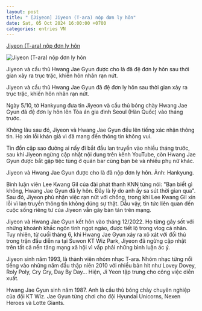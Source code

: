 ```yaml
---
layout: post
title: " [Jiyeon] Jiyeon (T-ara) nộp đơn ly hôn"
date: Sat, 05 Oct 2024 16:00:00 +0700
categories: entries VN
---
```

[Jiyeon (T-ara) nộp đơn ly hôn](https://znews.vn/jiyeon-t-ara-nop-don-ly-hon-post1502203.html)

![Jiyeon (T-ara) nộp đơn ly hôn](https://photo.znews.vn/w1250/Uploaded/neg_yslewlx/2024_10_05/jiyeon_23030600.jpg)

Jiyeon và cầu thủ Hwang Jae Gyun được cho là đã đệ đơn ly hôn sau thời gian xảy ra trục trặc, khiến hôn nhân rạn nứt.

Jiyeon và cầu thủ Hwang Jae Gyun đã đệ đơn ly hôn sau thời gian xảy ra trục trặc, khiến hôn nhân rạn nứt.

Ngày 5/10, tờ Hankyung đưa tin Jiyeon và cầu thủ bóng chày Hwang Jae Gyun đã đệ đơn ly hôn lên Tòa án gia đình Seoul (Hàn Quốc) vào tháng trước.

Không lâu sau đó, Jiyeon và Hwang Jae Gyun đều lên tiếng xác nhận thông tin. Họ xin lỗi khán giả vì đã mang đến thông tin không vui.

Tin đồn cặp sao đường ai nấy đi bắt đầu lan truyền vào nhiều tháng trước, sau khi Jiyeon ngừng cập nhật nội dung trên kênh YouTube, còn Hwang Jae Gyun được bắt gặp tiệc tùng ở quán bar cùng bạn bè và nhiều phụ nữ khác.

Jiyeon và Hwang Jae Gyun được cho là đã nộp đơn ly hôn. Ảnh: Hankyung.

Bình luận viên Lee Kwang Gil của đài phát thanh KNN từng nói: "Bạn biết gì không, Hwang Jae Gyun đã ly hôn. Đây là lý do anh ấy sa sút thời gian qua". Sau đó, Jiyeon phủ nhận việc rạn nứt với chồng, trong khi Lee Kwang Gil xin lỗi vì lan truyền thông tin không đúng sự thật. Dẫu vậy, tin tức liên quan đến cuộc sống riêng tư của Jiyeon vẫn gây bàn tán trên mạng.

Jiyeon và Hwang Jae Gyun kết hôn vào tháng 12/2022. Họ từng gây sốt với những khoảnh khắc ngôn tình ngọt ngào, được tiết lộ trong vlog cá nhân. Tuy nhiên, từ cuối tháng 6, khi Hwang Jae Gyun xảy ra xô xát với đối thủ trong trận đấu diễn ra tại Suwon KT Wiz Park, Jiyeon đã ngừng cập nhật trên tất cả nền tảng mạng xã hội vì vấp phải những bình luận ác ý.

Jiyeon sinh năm 1993, là thành viên nhóm nhạc T-ara. Nhóm nhạc từng nổi tiếng vào những năm đầu thập niên 2010 với nhiều bản hit như Lovey Dovey, Roly Poly, Cry Cry, Day By Day… Hiện, Ji Yeon tập trung cho công việc diễn xuất.

Hwang Jae Gyun sinh năm 1987. Anh là cầu thủ bóng chày chuyên nghiệp của đội KT Wiz. Jae Gyun từng chơi cho đội Hyundai Unicorns, Nexen Heroes và Lotte Giants.

